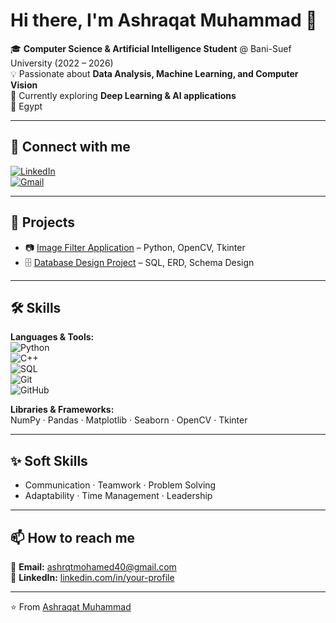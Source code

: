 # Hi there, I'm Ashraqat Muhammad 👋  

🎓 **Computer Science & Artificial Intelligence Student** @ Bani-Suef University (2022 – 2026)  
💡 Passionate about **Data Analysis, Machine Learning, and Computer Vision**  
🌱 Currently exploring **Deep Learning & AI applications**  
📍 Egypt  

---

## 🔗 Connect with me
[![LinkedIn](https://img.shields.io/badge/LinkedIn-0077B5?style=for-the-badge&logo=linkedin&logoColor=white)](www.linkedin.com/in/ashraqt-muhammad)  
[![Gmail](https://img.shields.io/badge/Gmail-D14836?style=for-the-badge&logo=gmail&logoColor=white)](mailto:ashrqtmohamed40@gmail.com)  

---

## 🚀 Projects
- 📷 [Image Filter Application](#) – Python, OpenCV, Tkinter  
- 🗄️ [Database Design Project](#) – SQL, ERD, Schema Design  

---

## 🛠️ Skills
**Languages & Tools:**  
![Python](https://img.shields.io/badge/Python-3776AB?style=flat&logo=python&logoColor=white)  
![C++](https://img.shields.io/badge/C++-00599C?style=flat&logo=cplusplus&logoColor=white)  
![SQL](https://img.shields.io/badge/SQL-003B57?style=flat&logo=databricks&logoColor=white)  
![Git](https://img.shields.io/badge/Git-F05032?style=flat&logo=git&logoColor=white)  
![GitHub](https://img.shields.io/badge/GitHub-181717?style=flat&logo=github&logoColor=white)  

**Libraries & Frameworks:**  
NumPy · Pandas · Matplotlib · Seaborn · OpenCV · Tkinter  

---


## ✨ Soft Skills
- Communication · Teamwork · Problem Solving  
- Adaptability · Time Management · Leadership  

---

## 📫 How to reach me
📧 **Email:** ashrqtmohamed40@gmail.com  
🔗 **LinkedIn:** [linkedin.com/in/your-profile](www.linkedin.com/in/ashraqt-muhammad)  

---

⭐️ From [Ashraqat Muhammad](https://github.com/ashraqt-1026)
